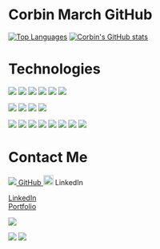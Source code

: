 # Corbin March GitHub

[![Top Languages](https://github-readme-stats.vercel.app/api/top-langs/?username=MarchCorbin&show_icons=true&theme=highcontrast&layout=compact)](https://github.com/anuraghazra/github-readme-stats)
[![Corbin's GitHub stats](https://github-readme-stats.vercel.app/api?username=MarchCorbin&show_icons=true&theme=highcontrast)](https://github.com/anuraghazra/github-readme-stats)

# Technologies
![](https://img.shields.io/badge/JS-JavaScript-informational?style=plastic&logo=javascript&logoColor=yellow&color=black)
![](https://img.shields.io/badge/HTML-HTML5-informational?style=plastic&logo=html5&logoColor=yellow&color=black)
![](https://img.shields.io/badge/React-React.js-informational?style=plastic&logo=react&logoColor=yellow&color=black)
![](https://img.shields.io/badge/RR-ReactRouter-informational?style=plastic&logo=react-router&logoColor=yellow&color=black)
![](https://img.shields.io/badge/React-Hooks-informational?style=plastic&logo=react&logoColor=yellow&color=black)
![](https://img.shields.io/badge/React-Native-informational?style=plastic&logo=react&logoColor=yellow&color=black)

![](https://img.shields.io/badge/Git-GitHub-informational?style=plastic&logo=github&logoColor=yellow&color=black)
![](https://img.shields.io/badge/MO-Mocha-informational?style=plastic&logo=mocha&logoColor=yellow&color=black)
![](https://img.shields.io/badge/RX-Redux-informational?style=plastic&logo=redux&logoColor=yellow&color=black)
![](https://img.shields.io/badge/EX-Express-informational?style=plastic&logo=express&logoColor=yellow&color=black)

![](https://img.shields.io/badge/Vue-Vue.js-informational?style=plastic&logo=vue.js&logoColor=yellow&color=black)
![](https://img.shields.io/badge/SASS-SASS-informational?style=plastic&logo=sass&logoColor=yellow&color=black)
![](https://img.shields.io/badge/OOP-Object-Oriented-Programming-informational?style=plastic&logoColor=yellow&color=black)
![](https://img.shields.io/badge/EXP-Express-informational?style=plastic&logo=express&logoColor=yellow&color=black)
![](https://img.shields.io/badge/NJ-Node-informational?style=plastic&logo=node.js&logoColor=yellow&color=black)
![](https://img.shields.io/badge/PS-Postman-informational?style=plastic&logo=postman.js&logoColor=yellow&color=black)
![](https://img.shields.io/badge/TV-TravisCI-informational?style=plastic&logo=travis-ci&logoColor=yellow&color=black)
![](https://img.shields.io/badge/SASS-Sass-informational?style=plastic&logo=sass&logoColor=yellow&color=black)

# Contact Me

<a href='https://github.com/MarchCorbin'>
  <img src='http://i.imgur.com/9I6NRUm.png' />
  GitHub
</a>

<a>
  <img height=20 src='https://www.freeiconspng.com/thumbs/linkedin-logo-png/linkedin-linkedin-icon-flat-icon-linkedin-png-social-icon-png-11.png' />
  LinkedIn
</a>



[LinkedIn](https://www.linkedin.com/in/marchcorbin/)<br/>
[Portfolio](corbinmarch.com)

![](https://img.shields.io/badge/Git-MarchCorbin-informational?style=plastic&logo=github&logoColor=yellow&color=black&link=https://github.com/MarchCorbin)

![](https://img.shields.io/badge/CSS-CSS3-informational?style=plastic&logo=css3&logoColor=yellow&color=black)
![](https://img.shields.io/badge/HR-Heroku-informational?style=plastic&logo=heroku&logoColor=yellow&color=black)

<!--
**MarchCorbin/MarchCorbin** is a ✨ _special_ ✨ repository because its `README.md` (this file) appears on your GitHub profile.

Here are some ideas to get you started:

- 🔭 I’m currently working on ...
- 🌱 I’m currently learning ...
- 👯 I’m looking to collaborate on ...
- 🤔 I’m looking for help with ...
- 💬 Ask me about ...
- 📫 How to reach me: ...
- 😄 Pronouns: ...
- ⚡ Fun fact: ...
-->

